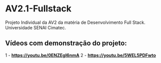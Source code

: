 # AV2.1-Fullstack
Projeto Individual da AV2 da matéria de Desenvolvimento Full Stack.  
Universidade SENAI Cimatec.
## Vídeos com demonstração do projeto:
1 - **https://youtu.be/0ENZEgI6nmA**
2 - **https://youtu.be/5WEL5PDFwto**

